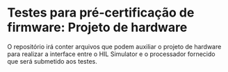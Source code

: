 # Testes para pré-certificação de firmware: Projeto de hardware
O repositório irá conter arquivos que podem auxiliar o projeto de hardware para realizar a interface entre o HIL Simulator e o processador fornecido que será submetido aos testes.
